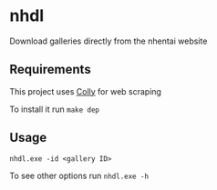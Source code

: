 # nhdl

Download galleries directly from the nhentai website

## Requirements

This project uses [Colly](https://github.com/gocolly/colly) for web scraping

To install it run `make dep`

## Usage

`nhdl.exe -id <gallery ID>`

To see other options run `nhdl.exe -h`